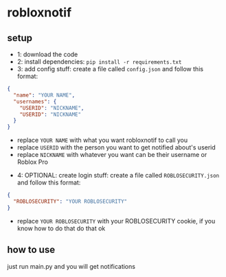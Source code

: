 # robloxnotif
## setup
- 1: download the code
- 2: install dependencies:
`pip install -r requirements.txt`
- 3: add config stuff: create a file called `config.json` and follow this format:
```json
{
  "name": "YOUR NAME",
  "usernames": {
    "USERID": "NICKNAME",
    "USERID": "NICKNAME"
  }
}
```
* replace `YOUR NAME` with what you want robloxnotif to call you
* replace `USERID` with the person you want to get notified about's userid
* replace `NICKNAME` with whatever you want can be their username or Roblox Pro

- 4: OPTIONAL: create login stuff: create a file called `ROBLOSECURITY.json` and follow this format:
```json
{
  "ROBLOSECURITY": "YOUR ROBLOSECURITY"
}
```
* replace `YOUR ROBLOSECURITY` with your ROBLOSECURITY cookie, if you know how to do that do that ok

## how to use
just run main.py and you will get notifications
